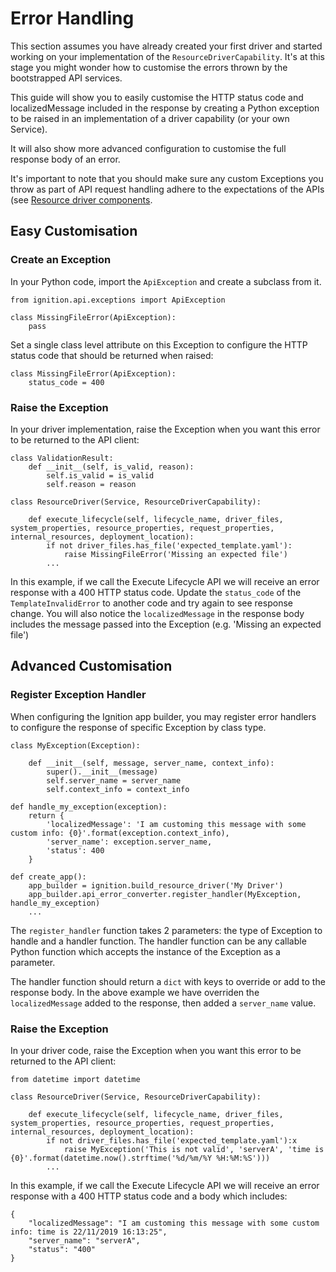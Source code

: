 # Error Handling

This section assumes you have already created your first driver and started working on your implementation of the `ResourceDriverCapability`. It's at this stage you might wonder how to customise the errors thrown by the bootstrapped API services. 

This guide will show you to easily customise the HTTP status code and localizedMessage included in the response by creating a Python exception to be raised in an implementation of a driver capability (or your own Service).

It will also show more advanced configuration to customise the full response body of an error. 

It's important to note that you should make sure any custom Exceptions you throw as part of API request handling adhere to the expectations of the APIs (see [Resource driver components](./framework/bootstrap-components/resourcedriver.md).

## Easy Customisation

### Create an Exception

In your Python code, import the `ApiException` and create a subclass from it. 

```
from ignition.api.exceptions import ApiException

class MissingFileError(ApiException):
    pass
```

Set a single class level attribute on this Exception to configure the HTTP status code that should be returned when raised:

```
class MissingFileError(ApiException):
    status_code = 400
```

### Raise the Exception

In your driver implementation, raise the Exception when you want this error to be returned to the API client:

```
class ValidationResult:
    def __init__(self, is_valid, reason):
        self.is_valid = is_valid
        self.reason = reason

class ResourceDriver(Service, ResourceDriverCapability):

    def execute_lifecycle(self, lifecycle_name, driver_files, system_properties, resource_properties, request_properties, internal_resources, deployment_location):
        if not driver_files.has_file('expected_template.yaml'):
            raise MissingFileError('Missing an expected file')
        ...
```

In this example, if we call the Execute Lifecycle API we will receive an error response with a 400 HTTP status code. Update the `status_code` of the `TemplateInvalidError` to another code and try again to see response change. You will also notice the `localizedMessage` in the response body includes the message passed into the Exception (e.g. 'Missing an expected file')

## Advanced Customisation

### Register Exception Handler

When configuring the Ignition app builder, you may register error handlers to configure the response of specific Exception by class type.

```
class MyException(Exception):
    
    def __init__(self, message, server_name, context_info):
        super().__init__(message)
        self.server_name = server_name
        self.context_info = context_info

def handle_my_exception(exception):
    return {
        'localizedMessage': 'I am customing this message with some custom info: {0}'.format(exception.context_info),
        'server_name': exception.server_name,
        'status': 400
    }

def create_app():
    app_builder = ignition.build_resource_driver('My Driver')
    app_builder.api_error_converter.register_handler(MyException, handle_my_exception)
    ...
```

The `register_handler` function takes 2 parameters: the type of Exception to handle and a handler function. The handler function can be any callable Python function which accepts the instance of the Exception as a parameter.

The handler function should return a `dict` with keys to override or add to the response body. In the above example we have overriden the `localizedMessage` added to the response, then added a `server_name` value. 

### Raise the Exception

In your driver code, raise the Exception when you want this error to be returned to the API client:

```
from datetime import datetime 

class ResourceDriver(Service, ResourceDriverCapability):

    def execute_lifecycle(self, lifecycle_name, driver_files, system_properties, resource_properties, request_properties, internal_resources, deployment_location):
        if not driver_files.has_file('expected_template.yaml'):x
            raise MyException('This is not valid', 'serverA', 'time is {0}'.format(datetime.now().strftime('%d/%m/%Y %H:%M:%S')))
        ...
```

In this example, if we call the Execute Lifecycle API we will receive an error response with a 400 HTTP status code and a body which includes:

```
{
    "localizedMessage": "I am customing this message with some custom info: time is 22/11/2019 16:13:25",
    "server_name": "serverA",
    "status": "400"
}
```